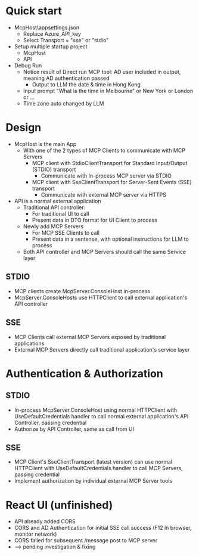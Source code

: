 # Quick start
* McpHost\appsettings.json 
    * Replace Azure_API_key
    * Select Transport = "sse" or "stdio"
* Setup multiple startup project
    * McpHost 
    * API
* Debug Run
    * Notice result of Direct run MCP tool: AD user included in output, meaning AD authentication passed
        * Output to LLM the date & time in Hong Kong
    * Input prompt "What is the time in Melbourne" or New York or London or ...
    * Time zone auto changed by LLM 
# Design

* McpHost is the main App
    * With one of the 2 types of MCP Clients to communicate with MCP Servers
        * MCP client with StdioClientTransport for Standard Input/Output (STDIO) transport
            * Communicate with In-process MCP server via STDIO
        * MCP client with SseClientTransport for Server-Sent Events (SSE) transport
            * Communicate with external MCP server via HTTPS
* API is a normal external application
    * Traditional API controller:
        * For traditional UI to call
        * Present data in DTO format for UI Client to process
    * Newly add MCP Servers
        * For MCP SSE Clients to call
        * Present data in a sentense, with optional instructions for LLM to process
    * Both API controller and MCP Servers should call the same Service layer
## STDIO
* MCP clients create McpServer.ConsoleHost in-process
* McpServer.ConsoleHosts use HTTPClient to call external application's API controller
## SSE
* MCP Clients call external MCP Servers exposed by traditional applications
* External MCP Servers directly call traditional application's service layer
# Authentication & Authorization
## STDIO
* In-process McpServer.ConsoleHost using normal HTTPClient with UseDefaultCredentials handler to call normal external application's API Controller, passing credential
* Authorize by API Controller, same as call from UI
## SSE
* MCP Client's SseClientTransport (latest version) can use normal HTTPClient with UseDefaultCredentials handler to call MCP Servers, passing credential
* Implement authorization by individual external MCP Server tools
# React UI (unfinished)
* API already added CORS
* CORS and AD Authentication for initial SSE call success (F12 in browser, monitor network)
* CORS failed for subsequent /message post to MCP server
* --> pending investigation & fixing


